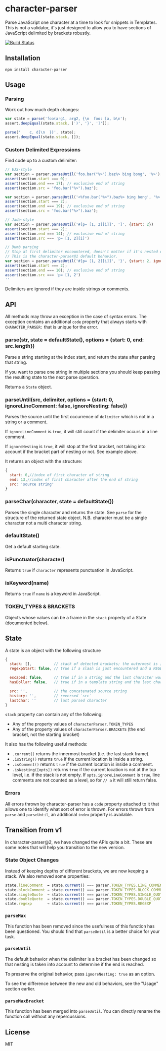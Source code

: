 # character-parser

Parse JavaScript one character at a time to look for snippets in Templates.  This is not a validator, it's just designed to allow you to have sections of JavaScript delimited by brackets robustly.

[![Build Status](https://img.shields.io/travis/ForbesLindesay/character-parser/master.svg)](https://travis-ci.org/ForbesLindesay/character-parser)

## Installation

    npm install character-parser

## Usage

### Parsing

Work out how much depth changes:

```js
var state = parse('foo(arg1, arg2, {\n  foo: [a, b\n');
assert.deepEqual(state.stack, [')', '}', ']']);

parse('    c, d]\n  })', state);
assert.deepEqual(state.stack, []);
```

### Custom Delimited Expressions

Find code up to a custom delimiter:

```js
// EJS-style
var section = parser.parseUntil('foo.bar("%>").baz%> bing bong', '%>');
assert(section.start === 0);
assert(section.end === 17); // exclusive end of string
assert(section.src = 'foo.bar("%>").baz');

var section = parser.parseUntil('<%foo.bar("%>").baz%> bing bong', '%>', {start: 2});
assert(section.start === 2);
assert(section.end === 19); // exclusive end of string
assert(section.src = 'foo.bar("%>").baz');

// Jade-style
var section = parser.parseUntil('#[p= [1, 2][i]]', ']', {start: 2})
assert(section.start === 2);
assert(section.end === 14); // exclusive end of string
assert(section.src === 'p= [1, 2][i]')

// Dumb parsing
// Stop at first delimiter encountered, doesn't matter if it's nested or not
// This is the character-parser@1 default behavior.
var section = parser.parseUntil('#[p= [1, 2][i]]', '}', {start: 2, ignoreNesting: true})
assert(section.start === 2);
assert(section.end === 10); // exclusive end of string
assert(section.src === 'p= [1, 2')
''
```

Delimiters are ignored if they are inside strings or comments.

## API

All methods may throw an exception in the case of syntax errors. The exception contains an additional `code` property that always starts with `CHARACTER_PARSER:` that is unique for the error.

### parse(str, state = defaultState(), options = {start: 0, end: src.length})

Parse a string starting at the index start, and return the state after parsing that string.

If you want to parse one string in multiple sections you should keep passing the resulting state to the next parse operation.

Returns a `State` object.

### parseUntil(src, delimiter, options = {start: 0, ignoreLineComment: false, ignoreNesting: false})

Parses the source until the first occurrence of `delimiter` which is not in a string or a comment.

If `ignoreLineComment` is `true`, it will still count if the delimiter occurs in a line comment.

If `ignoreNesting` is `true`, it will stop at the first bracket, not taking into account if the bracket part of nesting or not. See example above.

It returns an object with the structure:

```js
{
  start: 0,//index of first character of string
  end: 13,//index of first character after the end of string
  src: 'source string'
}
```

### parseChar(character, state = defaultState())

Parses the single character and returns the state.  See `parse` for the structure of the returned state object.  N.B. character must be a single character not a multi character string.

### defaultState()

Get a default starting state.

### isPunctuator(character)

Returns `true` if `character` represents punctuation in JavaScript.

### isKeyword(name)

Returns `true` if `name` is a keyword in JavaScript.

### TOKEN_TYPES & BRACKETS

Objects whose values can be a frame in the `stack` property of a State (documented below).

## State

A state is an object with the following structure

```js
{
  stack: [],          // stack of detected brackets; the outermost is [0]
  regexpStart: false, // true if a slash is just encountered and a REGEXP state has just been added to the stack

  escaped: false,     // true if in a string and the last character was an escape character
  hasDollar: false,   // true if in a template string and the last character was a dollar sign

  src: '',            // the concatenated source string
  history: '',        // reversed `src`
  lastChar: ''        // last parsed character
}
```

`stack` property can contain any of the following:

- Any of the property values of `characterParser.TOKEN_TYPES`
- Any of the property values of `characterParser.BRACKETS` (the end bracket, not the starting bracket)

It also has the following useful methods:

- `.current()` returns the innermost bracket (i.e. the last stack frame).
- `.isString()` returns `true` if the current location is inside a string.
- `.isComment()` returns `true` if the current location is inside a comment.
- `.isNesting([opts])` returns `true` if the current location is not at the top level, i.e. if the stack is not empty. If `opts.ignoreLineComment` is `true`, line comments are not counted as a level, so for `// a` it will still return false.

### Errors

All errors thrown by character-parser has a `code` property attached to it that allows one to identify what sort of error is thrown. For errors thrown from `parse` and `parseUntil`, an additional `index` property is available.

## Transition from v1

In character-parser@2, we have changed the APIs quite a bit. These are some notes that will help you transition to the new version.

### State Object Changes

Instead of keeping depths of different brackets, we are now keeping a stack. We also removed some properties:

```js
state.lineComment  → state.current() === parser.TOKEN_TYPES.LINE_COMMENT
state.blockComment → state.current() === parser.TOKEN_TYPES.BLOCK_COMMENT
state.singleQuote  → state.current() === parser.TOKEN_TYPES.SINGLE_QUOTE
state.doubleQuote  → state.current() === parser.TOKEN_TYPES.DOUBLE_QUOTE
state.regexp       → state.current() === parser.TOKEN_TYPES.REGEXP
```

### `parseMax`

This function has been removed since the usefulness of this function has been questioned. You should find that `parseUntil` is a better choice for your task.

### `parseUntil`

The default behavior when the delimiter is a bracket has been changed so that nesting is taken into account to determine if the end is reached.

To preserve the original behavior, pass `ignoreNesting: true` as an option.

To see the difference between the new and old behaviors, see the "Usage" section earlier.

### `parseMaxBracket`

This function has been merged into `parseUntil`. You can directly rename the function call without any repercussions.

## License

MIT
